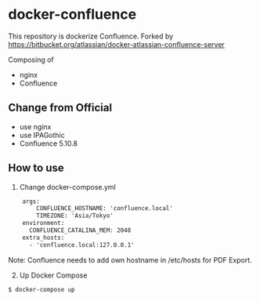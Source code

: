 # docker-confluence

This repository is dockerize Confluence.
Forked by https://bitbucket.org/atlassian/docker-atlassian-confluence-server

Composing of

* nginx
* Confluence

## Change from Official

* use nginx
* use IPAGothic
* Confluence 5.10.8

## How to use

1. Change docker-compose.yml

```diff
    args:
        CONFLUENCE_HOSTNAME: 'confluence.local'
        TIMEZONE: 'Asia/Tokyo'
    environment:
      CONFLUENCE_CATALINA_MEM: 2048
    extra_hosts:
      - 'confluence.local:127.0.0.1'
```

Note: Confluence needs to add own hostname in /etc/hosts for PDF Export.

2. Up Docker Compose

```zsh
$ docker-compose up
```

